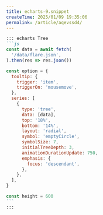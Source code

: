 ```yaml
---
title: echarts-9.snippet
createTime: 2025/01/09 19:35:06
permalink: /article/aqevssd4/
---
```

````md
::: echarts Tree
```js
const data = await fetch(
  '/data/flare.json',
).then(res => res.json())

const option = {
  tooltip: {
    trigger: 'item',
    triggerOn: 'mousemove',
  },
  series: [
    {
      type: 'tree',
      data: [data],
      top: '18%',
      bottom: '14%',
      layout: 'radial',
      symbol: 'emptyCircle',
      symbolSize: 7,
      initialTreeDepth: 3,
      animationDurationUpdate: 750,
      emphasis: {
        focus: 'descendant',
      },
    },
  ],
}

const height = 600
```
:::
````
